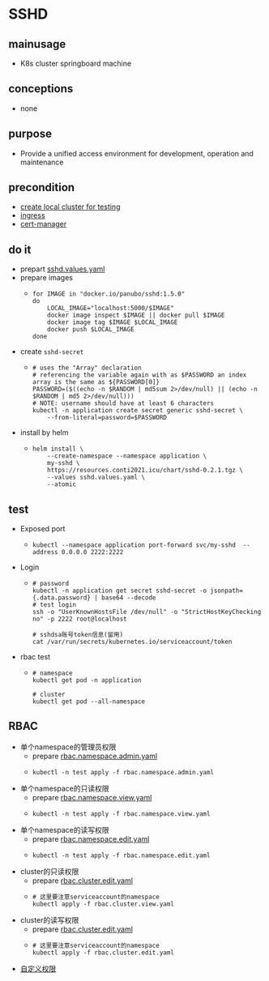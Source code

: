 # SSHD

## mainusage
* K8s cluster springboard machine

## conceptions
* none

## purpose
* Provide a unified access environment for development, operation and maintenance

## precondition
* [create local cluster for testing](../local.cluster.for.testing.md)
* [ingress](../basic/ingress.nginx.md)
* [cert-manager](../basic/cert.manager.md)

## do it
* prepart [sshd.values.yaml](sshd/sshd.values.yaml.md)
* prepare images
    * ```shell
      for IMAGE in "docker.io/panubo/sshd:1.5.0"
      do
          LOCAL_IMAGE="localhost:5000/$IMAGE"
          docker image inspect $IMAGE || docker pull $IMAGE
          docker image tag $IMAGE $LOCAL_IMAGE
          docker push $LOCAL_IMAGE
      done
      ```
* create `sshd-secret`
    * ```shell
      # uses the "Array" declaration
      # referencing the variable again with as $PASSWORD an index array is the same as ${PASSWORD[0]}
      PASSWORD=($((echo -n $RANDOM | md5sum 2>/dev/null) || (echo -n $RANDOM | md5 2>/dev/null)))
      # NOTE: username should have at least 6 characters
      kubectl -n application create secret generic sshd-secret \
          --from-literal=password=$PASSWORD
      ```
* install by helm
    * ```shell
      helm install \
          --create-namespace --namespace application \
          my-sshd \
          https://resources.conti2021.icu/chart/sshd-0.2.1.tgz \
          --values sshd.values.yaml \
          --atomic
      ```

## test
* Exposed port
    * ```shell
      kubectl --namespace application port-forward svc/my-sshd  --address 0.0.0.0 2222:2222
      ```
* Login
    * ```shell
      # password
      kubectl -n application get secret sshd-secret -o jsonpath={.data.password} | base64 --decode
      # test login
      ssh -o "UserKnownHostsFile /dev/null" -o "StrictHostKeyChecking no" -p 2222 root@localhost
      
      # sshdsa账号token信息(留用)
      cat /var/run/secrets/kubernetes.io/serviceaccount/token
      ```
* rbac test
    * ```shell
      # namespace
      kubectl get pod -n application
      
      # cluster
      kubectl get pod --all-namespace
      ```

## RBAC
* 单个namespace的管理员权限
    * prepare [rbac.namespace.admin.yaml](sshd/rbac.namespace.admin.yaml.md)
    * ```shell
      kubectl -n test apply -f rbac.namespace.admin.yaml
      ```
* 单个namespace的只读权限
    * prepare [rbac.namespace.view.yaml](sshd/rbac.namespace.view.yaml.md)
    * ```shell
      kubectl -n test apply -f rbac.namespace.view.yaml
      ```
* 单个namespace的读写权限
    * prepare [rbac.namespace.edit.yaml](sshd/rbac.namespace.edit.yaml.md)
    * ```shell
      kubectl -n test apply -f rbac.namespace.edit.yaml
      ```
* cluster的只读权限
    * prepare [rbac.cluster.edit.yaml](sshd/rbac.cluster.edit.yaml.md)
    * ```shell
      # 这里要注意serviceaccount的namespace
      kubectl apply -f rbac.cluster.view.yaml
      ```
* cluster的读写权限
    * prepare [rbac.cluster.edit.yaml](sshd/rbac.cluster.edit.yaml.md)
    * ```shell
      # 这里要注意serviceaccount的namespace
      kubectl apply -f rbac.cluster.edit.yaml
      ```    
* [自定义权限](../resources/rbac.md)